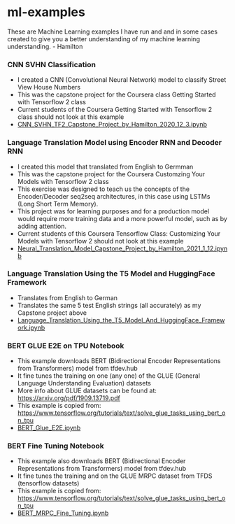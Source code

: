 # ml-examples
These are Machine Learning examples I have run and and in some cases created to give you a better understanding of my machine learning understanding. - Hamilton


### CNN SVHN Classification
* I created a CNN (Convolutional Neural Network) model to classify Street View House Numbers
* This was the capstone project for the Coursera class Getting Started with Tensorflow 2 class 
* Current students of the Coursera Getting Started with Tensorflow 2 class should not look at this example 
* [CNN_SVHN_TF2_Capstone_Project_by_Hamilton_2020_12_3.ipynb](CNN_SVHN_TF2_Capstone_Project_by_Hamilton_2020_12_3.ipynb)

### Language Translation Model using Encoder RNN and Decoder RNN
* I created this model that translated from English to Germman
* This was the capstone project for the Coursera Customzing Your Models with Tensorflow 2 class 
* This exercise was designed to teach us the concepts of the Encoder/Decoder seq2seq architectures, in this case using LSTMs (Long Short Term Memory). 
* This project was for learning purposes and for a production model would require more training data and a more powerful model, such as by adding attention.
* Current students of this Coursera Tensorflow Class: Customizing Your Models with Tensorflow 2 should not look at this example
* [Neural_Translation_Model_Capstone_Project_by_Hamilton_2021_1_12.ipynb](Neural_Translation_Model_Capstone_Project_by_Hamilton_2021_1_12.ipynb)

### Language Translation Using the T5 Model and HuggingFace Framework
* Translates from English to German
* Translates the same 5 test English strings (all accurately) as my Capstone project above
* [Language_Translation_Using_the_T5_Model_And_HuggingFace_Framework.ipynb](Language_Translation_Using_the_T5_Model_And_HuggingFace_Framework.ipynb) 

### BERT GLUE E2E on TPU Notebook
* This example downloads BERT (Bidirectional Encoder Representations from Transformers) model from tfdev.hub
* It fine tunes the training on one (any one) of the GLUE (General Language Understanding Evaluation) datasets
* More info about GLUE datasets can be found at: https://arxiv.org/pdf/1909.13719.pdf
* This example is copied from: https://www.tensorflow.org/tutorials/text/solve_glue_tasks_using_bert_on_tpu
* [BERT_Glue_E2E.ipynb](BERT_Glue_E2E.ipynb)

### BERT Fine Tuning Notebook
* This example also downloads BERT  (Bidirectional Encoder Representations from Transformers) model from tfdev.hub
* It fine tunes the training and on the GLUE MRPC dataset from TFDS (tensorflow datasets)
* This example is copied from: https://www.tensorflow.org/tutorials/text/solve_glue_tasks_using_bert_on_tpu
* [BERT_MRPC_Fine_Tuning.ipynb](./BERT_MRPC_Fine_Tuning.ipynb)
